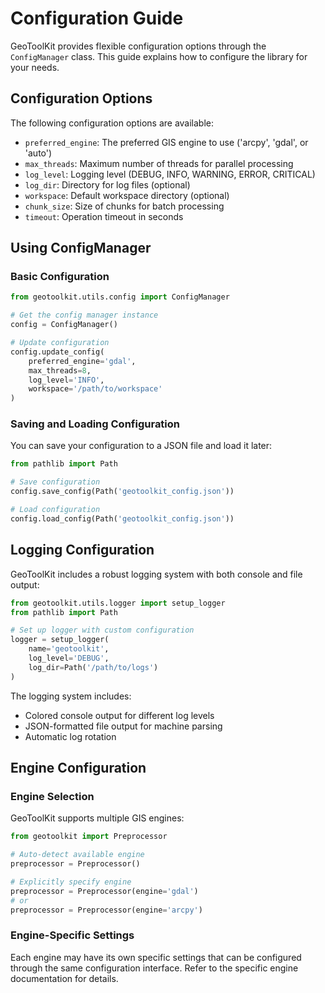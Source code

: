# Configuration Guide

GeoToolKit provides flexible configuration options through the `ConfigManager` class. This guide explains how to configure the library for your needs.

## Configuration Options

The following configuration options are available:

- `preferred_engine`: The preferred GIS engine to use ('arcpy', 'gdal', or 'auto')
- `max_threads`: Maximum number of threads for parallel processing
- `log_level`: Logging level (DEBUG, INFO, WARNING, ERROR, CRITICAL)
- `log_dir`: Directory for log files (optional)
- `workspace`: Default workspace directory (optional)
- `chunk_size`: Size of chunks for batch processing
- `timeout`: Operation timeout in seconds

## Using ConfigManager

### Basic Configuration

```python
from geotoolkit.utils.config import ConfigManager

# Get the config manager instance
config = ConfigManager()

# Update configuration
config.update_config(
    preferred_engine='gdal',
    max_threads=8,
    log_level='INFO',
    workspace='/path/to/workspace'
)
```

### Saving and Loading Configuration

You can save your configuration to a JSON file and load it later:

```python
from pathlib import Path

# Save configuration
config.save_config(Path('geotoolkit_config.json'))

# Load configuration
config.load_config(Path('geotoolkit_config.json'))
```

## Logging Configuration

GeoToolKit includes a robust logging system with both console and file output:

```python
from geotoolkit.utils.logger import setup_logger
from pathlib import Path

# Set up logger with custom configuration
logger = setup_logger(
    name='geotoolkit',
    log_level='DEBUG',
    log_dir=Path('/path/to/logs')
)
```

The logging system includes:
- Colored console output for different log levels
- JSON-formatted file output for machine parsing
- Automatic log rotation

## Engine Configuration

### Engine Selection

GeoToolKit supports multiple GIS engines:

```python
from geotoolkit import Preprocessor

# Auto-detect available engine
preprocessor = Preprocessor()

# Explicitly specify engine
preprocessor = Preprocessor(engine='gdal')
# or
preprocessor = Preprocessor(engine='arcpy')
```

### Engine-Specific Settings

Each engine may have its own specific settings that can be configured through the same configuration interface. Refer to the specific engine documentation for details.
